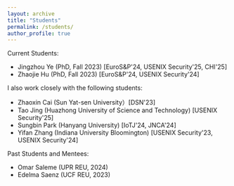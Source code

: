 ```yaml
---
layout: archive
title: "Students"
permalink: /students/
author_profile: true
---
```


Current Students:
- Jingzhou Ye (PhD, Fall 2023) [EuroS&P'24, USENIX Security'25, CHI'25]
- Zhaojie Hu (PhD, Fall 2023) [EuroS&P'24, USENIX Security'24]

I also work closely with the following students:
- Zhaoxin Cai (Sun Yat-sen University）[DSN'23]
- Tao Jing (Huazhong University of Science and Technology) [USENIX Security'25]
- Sungbin Park (Hanyang University) [IoTJ'24, JNCA'24]
- Yifan Zhang (Indiana University Bloomington) [USENIX Security'23, USENIX Security'24]

Past Students and Mentees:
- Omar Saleme (UPR REU, 2024)
- Edelma Saenz (UCF REU, 2023)

<!--- <a href="https://xw48.github.io/faqs">FAQs for Future Students</a></p> -->

